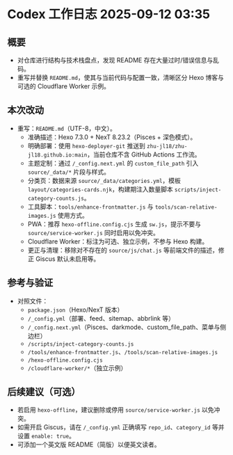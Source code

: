 # Codex 工作日志 2025-09-12 03:35

## 概要
- 对仓库进行结构与技术栈盘点，发现 README 存在大量过时/错误信息与乱码。
- 重写并替换 `README.md`，使其与当前代码与配置一致，清晰区分 Hexo 博客与可选的 Cloudflare Worker 示例。

## 本次改动
- 重写：`README.md`（UTF-8，中文）。
  - 准确描述：Hexo 7.3.0 + NexT 8.23.2（Pisces + 深色模式）。
  - 明确部署：使用 `hexo-deployer-git` 推送到 `zhu-jl18/zhu-jl18.github.io:main`，当前仓库不含 GitHub Actions 工作流。
  - 主题定制：通过 `/_config.next.yml` 的 `custom_file_path` 引入 `source/_data/*` 片段与样式。
  - 分类页：数据来源 `source/_data/categories.yml`，模板 `layout/categories-cards.njk`，构建期注入数量脚本 `scripts/inject-category-counts.js`。
  - 工具脚本：`tools/enhance-frontmatter.js` 与 `tools/scan-relative-images.js` 使用方式。
  - PWA：推荐 `hexo-offline.config.cjs` 生成 `sw.js`，提示不要与 `source/service-worker.js` 同时启用以免冲突。
  - Cloudflare Worker：标注为可选、独立示例，不参与 Hexo 构建。
  - 更正与清理：移除对不存在的 `source/js/chat.js` 等前端文件的描述，修正 Giscus 默认未启用等。

## 参考与验证
- 对照文件：
  - `package.json`（Hexo/NexT 版本）
  - `/_config.yml`（部署、feed、sitemap、abbrlink 等）
  - `/_config.next.yml`（Pisces、darkmode、custom_file_path、菜单与侧边栏）
  - `/scripts/inject-category-counts.js`
  - `/tools/enhance-frontmatter.js`、`/tools/scan-relative-images.js`
  - `/hexo-offline.config.cjs`
  - `/cloudflare-worker/*`（独立示例）

## 后续建议（可选）
- 若启用 `hexo-offline`，建议删除或停用 `source/service-worker.js` 以免冲突。
- 如需开启 Giscus，请在 `/_config.yml` 正确填写 `repo_id`、`category_id` 等并设置 `enable: true`。
- 可添加一个英文版 README（简版）以便英文读者。

